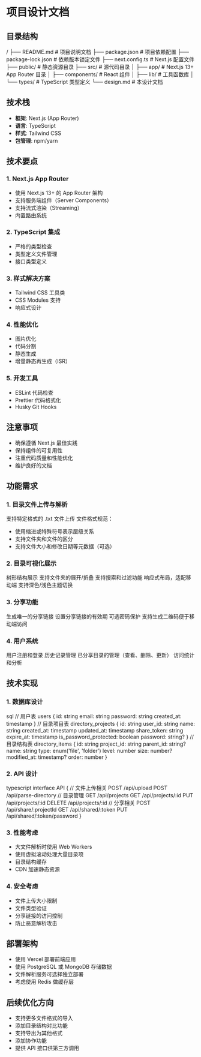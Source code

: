 # 项目设计文档

## 目录结构 
/
├── README.md # 项目说明文档
├── package.json # 项目依赖配置
├── package-lock.json # 依赖版本锁定文件
├── next.config.ts # Next.js 配置文件
├── public/ # 静态资源目录
├── src/ # 源代码目录
│ ├── app/ # Next.js 13+ App Router 目录
│ ├── components/ # React 组件
│ ├── lib/ # 工具函数库
│ └── types/ # TypeScript 类型定义
└── design.md # 本设计文档

## 技术栈

- **框架**: Next.js (App Router)
- **语言**: TypeScript
- **样式**: Tailwind CSS
- **包管理**: npm/yarn

## 技术要点

### 1. Next.js App Router
- 使用 Next.js 13+ 的 App Router 架构
- 支持服务端组件（Server Components）
- 支持流式渲染（Streaming）
- 内置路由系统

### 2. TypeScript 集成
- 严格的类型检查
- 类型定义文件管理
- 接口类型定义

### 3. 样式解决方案
- Tailwind CSS 工具类
- CSS Modules 支持
- 响应式设计

### 4. 性能优化
- 图片优化
- 代码分割
- 静态生成
- 增量静态再生成（ISR）

### 5. 开发工具
- ESLint 代码检查
- Prettier 代码格式化
- Husky Git Hooks

## 注意事项
- 确保遵循 Next.js 最佳实践
- 保持组件的可复用性
- 注重代码质量和性能优化
- 维护良好的文档

## 功能需求
### 1. 目录文件上传与解析
 支持特定格式的 .txt 文件上传
 文件格式规范：
 - 使用缩进或特殊符号表示层级关系
 - 支持文件夹和文件的区分
 - 支持文件大小和修改日期等元数据（可选）
### 2. 目录可视化展示
 树形结构展示
 支持文件夹的展开/折叠
 支持搜索和过滤功能
 响应式布局，适配移动端
 支持深色/浅色主题切换
### 3. 分享功能
 生成唯一的分享链接
 设置分享链接的有效期
 可选密码保护
 支持生成二维码便于移动端访问
### 4. 用户系统
 用户注册和登录
 历史记录管理
 已分享目录的管理（查看、删除、更新）
 访问统计和分析
## 技术实现
### 1. 数据库设计
sql
// 用户表
users {
id: string
email: string
password: string
created_at: timestamp
}
// 目录项目表
directory_projects {
id: string
user_id: string
name: string
created_at: timestamp
updated_at: timestamp
share_token: string
expire_at: timestamp
is_password_protected: boolean
password: string?
}
// 目录结构表
directory_items {
id: string
project_id: string
parent_id: string?
name: string
type: enum('file', 'folder')
level: number
size: number?
modified_at: timestamp?
order: number
}
### 2. API 设计
typescript
interface API {
// 文件上传相关
POST /api/upload
POST /api/parse-directory
// 目录管理
GET /api/projects
GET /api/projects/:id
PUT /api/projects/:id
DELETE /api/projects/:id
// 分享相关
POST /api/share/:projectId
GET /api/shared/:token
PUT /api/shared/:token/password
}

### 3. 性能考虑
- 大文件解析时使用 Web Workers
- 使用虚拟滚动处理大量目录项
- 目录结构缓存
- CDN 加速静态资源

### 4. 安全考虑
- 文件上传大小限制
- 文件类型验证
- 分享链接的访问控制
- 防止恶意解析攻击

## 部署架构
- 使用 Vercel 部署前端应用
- 使用 PostgreSQL 或 MongoDB 存储数据
- 文件解析服务可选择独立部署
- 考虑使用 Redis 做缓存层

## 后续优化方向
- 支持更多文件格式的导入
- 添加目录结构对比功能
- 支持导出为其他格式
- 添加协作功能
- 提供 API 接口供第三方调用
